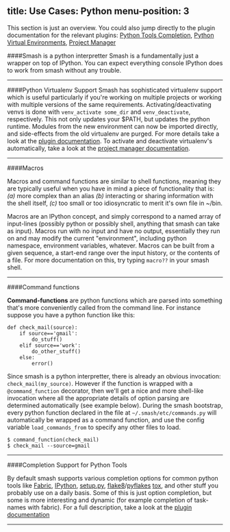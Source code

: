 title: Use Cases: Python
menu-position: 3
---

This section is just an overview.  You could also jump directly to the plugin documentation for the relevant plugins: [Python Tools Completion](plugins.html#ptc), [Python Virtual Environments](plugins.html#virtualenv), [Project Manager](project_manager.html)

<a id="smash-for-python-devs"></a>
####Smash is a python interpretter
Smash is a fundamentally just a wrapper on top of IPython.  You can expect everything console IPython does to work from smash without any trouble.

-------------------------------------------------------------------------------

####Python Virtualenv Support
Smash has sophisticated virtualenv support which is useful particularly if you're working on multiple projects or working with multiple versions of the same requirements.  Activating/deactivating venvs is done with `venv_activate some_dir` and `venv_deactivate`, respectively.  This not only updates your $PATH, but updates the python runtime.  Modules from the new environment can now be imported directly, and side-effects from the old virtualenv are purged.  For more details take a look at the [plugin documentation](plugins.html#virtualenv).  To activate and deactivate virtualenv's automatically, take a look at the [project manager documentation](/project_manager.html).

-------------------------------------------------------------------------------

####Macros

Macros and command functions are similar to shell functions, meaning they are typically useful when you have in mind a piece of functionality that is: *(a)* more complex than an alias *(b)* interacting or sharing information with the shell itself, *(c)* too small or too idiosyncratic to merit it's own file in ~/bin.

Macros are an IPython concept, and simply correspond to a named array of input-lines (possibly python or possibly shell, anything that smash can take as input).  Macros run with no input and have no output, essentially they run on and may modify the current "environment", including python namespace, environment variables, whatever.  Macros can be built from a given sequence, a start-end range over the input history, or the contents of a file.  For more documentation on this, try typing `macro??` in your smash shell.

-------------------------------------------------------------------------------

####Command functions

**Command-functions** are python functions which are parsed into something that's more conveniently called from the command line.  For instance suppose you have a python function like this:

~~~~{.python}
def check_mail(source):
    if source=='gmail':
        do_stuff()
    elif source=='work':
        do_other_stuff()
    else:
        error()
~~~~

Since smash is a python interpretter, there is already an obvious invocation: `check_mail(my_source)`.  However if the function is wrapped with a `@command_function` decorator, then we'll get a nice and more shell-like invocation where all the appropriate details of option parsing are determined automatically (see example below).  During the smash bootstrap, every python function declared in the file at `~/.smash/etc/commands.py` will automatically be wrapped as a command function, and use the config variable `load_commands_from` to specify any other files to load.

~~~~{.python}
$ command_function(check_mail)
$ check_mail --source=gmail
~~~~

-------------------------------------------------------------------------------

####Completion Support for Python Tools

By default smash supports various completion options for common python tools like [Fabric](#), [IPython](#), [setup.py](#), [flake8](#)/[pyflakes](#) [tox](#), and other stuff you probably use on a daily basis.  Some of this is just option completion, but some is more interesting and dynamic (for example completion of task-names with fabric).  For a full description, take a look at the [plugin documentation](plugins.html#python-tools-completion)

-------------------------------------------------------------------------------
